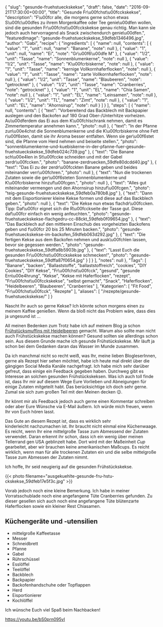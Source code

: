 {
    "slug": "gesunde-fruehstueckskekse",
    "draft": false,
    "date": "2016-09-21T17:30:00+00:00",
    "title": "Gesunde Fr\u00fchst\u00fcckskekse",
    "description": "F\u00fcr alle, die morgens gerne schon etwas S\u00fc\u00dfes zu ihrem Morgenkaffee oder Tee genie\u00dfen wollen, sind die gesunden Fr\u00fchst\u00fcckskekse genau richtig. Man kann sie jedoch auch hervorragend als Snack zwischendurch genie\u00dfen.",
    "featuredImage": "gesunde-fruehstueckskekse_59dfeb1346496.jpg",
    "author": "Gabi",
    "recipe": {
        "ingredients": [
            {
                "name": null,
                "contents": [
                    {
                        "value": "1",
                        "unit": null,
                        "name": "Banane",
                        "note": null
                    },
                    {
                        "value": "1",
                        "unit": null,
                        "name": "Ei",
                        "note": "Gr\u00f6\u00dfe M"
                    },
                    {
                        "value": "1\/2",
                        "unit": "Tasse",
                        "name": "Sonnenblumenkerne",
                        "note": null
                    },
                    {
                        "value": "1\/2",
                        "unit": "Tasse",
                        "name": "K\u00fcrbiskerne",
                        "note": null
                    },
                    {
                        "value": "1",
                        "unit": "Tasse",
                        "name": "kernige Vollkornhaferflocken",
                        "note": null
                    },
                    {
                        "value": "1",
                        "unit": "Tasse",
                        "name": "zarte Vollkornhaferflocken",
                        "note": null
                    },
                    {
                        "value": "1\/2",
                        "unit": "Tasse",
                        "name": "Blaubeeren",
                        "note": "getrocknet"
                    },
                    {
                        "value": "1\/2",
                        "unit": "Tasse",
                        "name": "Cranberries",
                        "note": "getrocknet"
                    },
                    {
                        "value": "1",
                        "unit": "EL",
                        "name": "Chia Samen",
                        "note": null
                    },
                    {
                        "value": "1",
                        "unit": "EL",
                        "name": "Leinsamen",
                        "note": null
                    },
                    {
                        "value": "1\/2",
                        "unit": "TL",
                        "name": "Zimt",
                        "note": null
                    },
                    {
                        "value": "1",
                        "unit": "EL",
                        "name": "Ahornsirup",
                        "note": null
                    }
                ]
            }
        ],
        "steps": [
            {
                "name": null,
                "contents": [
                    {
                        "text": "Vorbereitend das Backblech mit Backpapier auslegen und den Backofen auf 180 Grad Ober-\/Unterhitze vorheizen. Au\u00dferdem das Ei aus dem K\u00fchlschrank nehmen, damit es Zimmertemperatur annehmen kann.",
                        "photo": null
                    },
                    {
                        "text": "In der Pfanne zun\u00e4chst die Sonnenblumenkerne und die K\u00fcrbiskerne ohne Fett r\u00f6sten, damit sie ihr Aroma besser entfalten. Wenn sie ger\u00f6stet sind, die Pfanne vom Herd nehmen und beiseite stellen.",
                        "photo": "sonnenblumenkerne-und-kuebiskerne-in-der-pfanne-fuer-gesunde-fruehstueckskekse_59dfeb024c739.jpg"
                    },
                    {
                        "text": "Die Banane sch\u00e4len in St\u00fccke schneiden und mit der Gabel zerdr\u00fccken.",
                        "photo": "banane-zerdruecken_59dfe80dcdd40.jpg"
                    },
                    {
                        "text": "Das Ei zu der zerdr\u00fcckten Banane geben und beides miteinander verr\u00fchren.",
                        "photo": null
                    },
                    {
                        "text": "Nun die trockenen Zutaten sowie die ger\u00f6steten Sonnenblumenkerne und K\u00fcrbiskerne hinzuf\u00fcgen.",
                        "photo": null
                    },
                    {
                        "text": "Alles gut miteinander vermengen und den Ahornsirup hinzuf\u00fcgen.",
                        "photo": "teig-gesunde-fruehstueckskekse_59dfeb0a780b8.jpg"
                    },
                    {
                        "text": "Dann mit dem Eisportionierer kleine Kekse formen und diese auf das Backblech geben.",
                        "photo": null
                    },
                    {
                        "text": "Die Kekse nun etwas flachdr\u00fccken. Tipp: Daf\u00fcr eignet sich die R\u00fcckseite der Tasse gut. Diese daf\u00fcr einfach ein wenig anfeuchten.",
                        "photo": "gesunde-fruehstueckskekse-flachgedru-cc-88ckt_59dfeb0f09654.jpg"
                    },
                    {
                        "text": "Das Backblech auf den mittleren Einschub des vorgeheizten Backofens geben und f\u00fcr 20 bis 25 Minuten backen.",
                        "photo": "gesunde-fruehstueckskekse-im-backofen_59dfeb063d292.jpg"
                    },
                    {
                        "text": "Die fertigen Kekse aus dem Backofen nehmen und ausk\u00fchlen lassen, bevor sie gegessen werden.",
                        "photo": "gesunde-fruehstueckskekse_59dffa8b5903b.jpg"
                    },
                    {
                        "text": "Lasst Euch die gesunden Fr\u00fchst\u00fcckskekse schmecken!",
                        "photo": "gesunde-fruehstueckskekse_59dffa87f0654.jpg"
                    }
                ]
            }
        ],
        "notes": null
    },
    "Tags": [
        "Banane",
        "backen",
        "Ballaststoffe",
        "ballaststoffreich",
        "cookies",
        "DIY Cookies",
        "DIY Kekse",
        "Fr\u00fchst\u00fcck",
        "gesund",
        "gesunde Ern\u00e4hrung",
        "Kekse",
        "Kekse mit Haferflocken",
        "rezept",
        "Fr\u00fchst\u00fcckskekse",
        "selbst gemacht",
        "Snack",
        "Haferflocken",
        "Heidelbeeren",
        "Blaubeeren",
        "Cranberries"
    ],
    "Kategorien": [
        "Fit Food",
        "Fr\u00fchst\u00fcck",
        "Rezepte"
    ],
    "aliases": [
        "\/rezepte\/gesunde-fruehstueckskekse\/"
    ]
}

Nascht Ihr auch so gerne Kekse? Ich könnte schon morgens einen zu meinem Kaffee genießen. Wenn da bloß nicht das Problem wäre, dass dies ja ungesund ist &#8230;

All meinen Bedenken zum Trotz habe ich auf meinem Blog ja schon [Frühstücksmuffins mit Heidelbeeren][1] gemacht. Warum also sollte man nicht auch Frühstückskekse machen können? Gesund sollten sie allerdings schon sein. Aus diesem Grunde mache ich gesunde Frühstückskekse. Mir läuft ja schon bei dem Gedanken daran das Wasser im Munde zusammen.

Da ich manchmal nicht so recht weiß, was Ihr, meine lieben BlogleserInnen, gerne als Rezept hier sehen möchtet, habe ich heute mal direkt über die gängigen Social Media Kanäle nachgefragt. Ich habe mich sehr darüber gefreut, dass einige ein Feedback gegeben haben. Durchweg gibt es Interesse an solchen gesunden Frühstückskeksen. Was ich auch toll finde ist, dass Ihr mir auf diesem Wege Eure Vorlieben und Abneigungen für einige Zutaten mitgeteilt habt. Das berücksichtige ich doch sehr gerne. Zumal sie sich zum großen Teil mit den Meinen decken &#x1f609;.

Ihr könnt mir als Feedback jedoch auch gerne einen Kommentar schreiben oder aber Eure Wünsche via E-Mail äußern. Ich würde mich freuen, wenn Ihr von Euch hören lasst.

Das Gute an diesem Rezept ist, dass es wirklich sehr kinderleicht nachzumachen ist. Ihr braucht nicht einmal eine Küchenwaage. Es reicht, wenn Ihr eine mittelgroße Tasse zum Abmessend der Zutaten verwendet. Daran erkennt ihr schon, dass ich ein wenig über meinen Tellerrand gen USA geblinzelt habe. Dort wird mit der Maßeinheit _Cup_ gearbeitet, aber wir brauchen keine amerikanischen Maßcups. Es reicht wirklich, wenn man für alle trockenen Zutaten ein und die selbe mittelgroße Tasse zum Abmessen der Zutaten nimmt.

Ich hoffe, Ihr seid neugierig auf die gesunden Frühstückskekse.

{{< photo filename="ausgekuehlte-gesunde-fru-hstu-ckskekse_59dfeb17e5f3c.jpg" >}}

Vorab jedoch noch eine kleine Bemerkung. Ich habe in meiner Vorratsschublade noch eine angefangene Tüte Cranberries gefunden. Zu dieser gesellen sich auch noch eine angefangene Tüte blütenzarte Haferflocken sowie ein kleiner Rest Chiasamen.

## Küchengeräte und -utensilien

 * mittelgroße Kaffeetasse
 * Messer
 * Schneidbrett
 * Pfanne
 * Gabel
 * Rührschüssel
 * Esslöffel
 * Teelöffel
 * Backblech
 * Backpapier
 * Backofenhandschuhe oder Topflappen
 * Herd
 * Eisportionierer
 * Kochlöffel

Ich wünsche Euch viel Spaß beim Nachbacken!

https://youtu.be/bS0prn095vI

 [1]: https://kochfokus.de/rezepte/fruehstuecksmuffins-mit-heidelbeeren/
